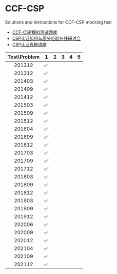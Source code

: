 # CCF-CSP

Solutions and instructions for CCF-CSP mocking test

* [CCF-CSP模拟测试题库](http://118.190.20.162/home.html)
* [CSP认证组织与高分经验在线研讨会](https://dl.ccf.org.cn/albumList/getMeetingDetail4930818217035776)
* [CSP认证真题讲座](https://dl.ccf.org.cn/albumList/getMeetingDetail4995974849611776)

| Test\Problem | 1 | 2 | 3 | 4 | 5 |
|:--------------:|:---:|:---:|:---:|:---:|:---:|
| 201312 | :white_check_mark: | | | | |
| 201312 | :white_check_mark: | | | | |
| 201403 | :white_check_mark: | | | | |
| 201409 | :white_check_mark: | | | | |
| 201412 | :white_check_mark: | | | | |
| 201503 | :white_check_mark: | | | | |
| 201509 | :white_check_mark: | | | | |
| 201512 | :white_check_mark: | | | | |
| 201604 | :white_check_mark: | | | | |
| 201609 | :white_check_mark: | | | | |
| 201612 | :white_check_mark: | | | | |
| 201703 | :white_check_mark: | | | | |
| 201709 | :white_check_mark: | | | | |
| 201712 | :white_check_mark: | | | | |
| 201803 | :white_check_mark: | | | | |
| 201809 | :white_check_mark: | | | | |
| 201812 | :white_check_mark: | | | | |
| 201903 | :white_check_mark: | | | | |
| 201909 | :white_check_mark: | | | | |
| 201912 | :white_check_mark: | | | | |
| 202006 | :white_check_mark: | | | | |
| 202009 | :white_check_mark: | | | | |
| 202012 | :white_check_mark: | | | | |
| 202104 | :white_check_mark: | | | | |
| 202109 | :white_check_mark: | | | | |
| 202112 | :white_check_mark: | | | | |

